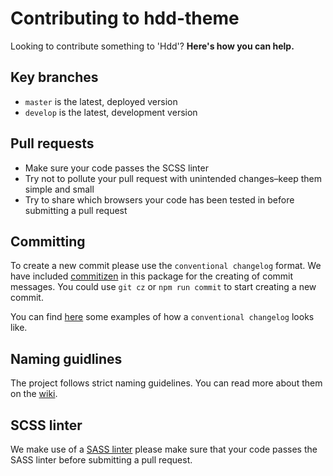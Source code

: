 # Contributing to hdd-theme

Looking to contribute something to 'Hdd'? **Here's how you can help.**

## Key branches

-   `master` is the latest, deployed version
-   `develop` is the latest, development version

## Pull requests

-   Make sure your code passes the SCSS linter
-   Try not to pollute your pull request with unintended changes–keep them simple and small
-   Try to share which browsers your code has been tested in before submitting a pull request

## Committing

To create a new commit please use the `conventional changelog` format.
We have included [commitizen](https://github.com/commitizen/cz-cli) in this package for the creating of commit messages. You could use `git cz` or `npm run commit` to start creating a new commit.

You can find [here](https://github.com/bcoe/conventional-changelog-standard/blob/master/convention.md) some examples of how a `conventional changelog` looks like.

## Naming guidlines

The project follows strict naming guidelines. You can read more about them on the [wiki](https://github.com/hafslundnett/hdd-theme/wiki/Naming-guidelines).

## SCSS linter

We make use of a [SASS linter](https://github.com/sasstools/sass-lint) please make sure that your code passes the SASS linter before submitting a pull request.
